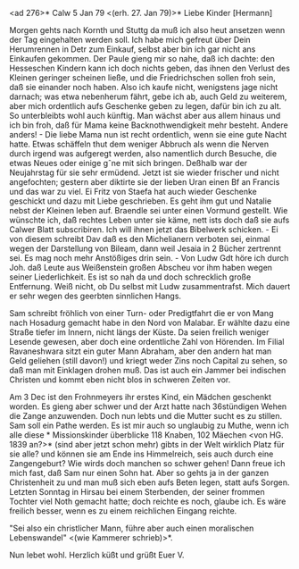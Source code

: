 <ad 276>* Calw 5 Jan 79
 <(erh. 27. Jan 79)>*
Liebe Kinder [Hermann]

Morgen gehts nach Kornth und Stuttg da muß ich also heut ansetzen wenn der Tag eingehalten werden soll. Ich habe mich gefreut über Dein Herumrennen in Detr zum Einkauf, selbst aber bin ich gar nicht ans Einkaufen gekommen. Der Paule gieng mir so nahe, daß ich dachte: den Hesseschen Kindern kann ich doch nichts geben, das ihnen den Verlust des Kleinen geringer scheinen ließe, und die Friedrichschen sollen froh sein, daß sie einander noch haben. Also ich kaufe nicht, wenigstens jage nicht darnach; was etwa nebenherum fährt, gebe ich ab, auch Geld zu weiterem, aber mich ordentlich aufs Geschenke geben zu legen, dafür bin ich zu alt. So unterbleibts wohl auch künftig. Man wächst aber aus allem hinaus und ich bin froh, daß für Mama keine Backnothwendigkeit mehr besteht. Andere anders! - Die liebe Mama nun ist recht ordentlich, wenn sie eine gute Nacht hatte. Etwas schäffeln thut dem weniger Abbruch als wenn die Nerven durch irgend was aufgeregt werden, also namentlich durch Besuche, die etwas Neues oder einige gˆne mit sich bringen. Deßhalb war der Neujahrstag für sie sehr ermüdend. Jetzt ist sie wieder frischer und nicht angefochten; gestern aber diktirte sie der lieben Uran einen Bf an Francis und das war zu viel. Ei Fritz von Staefa hat auch wieder Geschenke geschickt und dazu mit Liebe geschrieben. Es geht ihm gut und Natalie nebst der Kleinen leben auf. Braendle sei unter einen Vormund gestellt. Wie wünschte ich, daß rechtes Leben unter sie käme, nett ists doch daß sie aufs Calwer Blatt subscribiren. Ich will ihnen jetzt das Bibelwerk schicken. - Ei von diesem schreibt Dav daß es den Michelianern verboten sei, einmal wegen der Darstellung von Bileam, dann weil Jesaia in 2 Bücher zertrennt sei. Es mag noch mehr Anstößiges drin sein. - Von Ludw Gdt höre ich durch Joh. daß Leute aus Weißenstein großen Abscheu vor ihm haben wegen seiner Liederlichkeit. Es ist so nah da und doch schrecklich große Entfernung. Weiß nicht, ob Du selbst mit Ludw zusammentrafst. Mich dauert er sehr wegen des geerbten sinnlichen Hangs.

Sam schreibt fröhlich von einer Turn- oder Predigtfahrt die er von Mang nach Hosadurg gemacht habe in den Nord von Malabar. Er wählte dazu eine Straße tiefer im Innern, nicht längs der Küste. Da seien freilich weniger Lesende gewesen, aber doch eine ordentliche Zahl von Hörenden. Im Filial Ravaneshwara sitzt ein guter Mann Abraham, aber den andern hat man Geld geliehen (still davon!) und kriegt weder Zins noch Capital zu sehen, so daß man mit Einklagen drohen muß. Das ist auch ein Jammer bei indischen Christen und kommt eben nicht blos in schweren Zeiten vor.

Am 3 Dec ist den Frohnmeyers ihr erstes Kind, ein Mädchen geschenkt worden. Es gieng aber schwer und der Arzt hatte nach 36stündigen Wehen die Zange anzuwenden. Doch nun lebts und die Mutter sucht es zu stillen. Sam soll ein Pathe werden. Es ist mir auch so unglaubig zu Muthe, wenn ich alle diese <Basler>* Missionskinder überblicke 118 Knaben, 102 Mäechen <von HG. 1839 an?>* (sind aber jetzt schon mehr) gibts in der Welt wirklich Platz für sie alle? und können sie am Ende ins Himmelreich, seis auch durch eine Zangengeburt? Wie wirds doch manchen so schwer gehen! Dann freue ich mich fast, daß Sam nur einen Sohn hat. Aber so gehts ja in der ganzen Christenheit zu und man muß sich eben aufs Beten legen, statt aufs Sorgen. Letzten Sonntag in Hirsau bei einem Sterbenden, der seiner frommen Tochter viel Noth gemacht hatte; doch reichte es noch, glaube ich. Es wäre freilich besser, wenn es zu einem reichlichen Eingang reichte.

"Sei also ein christlicher Mann, führe aber auch einen moralischen Lebenswandel" <(wie Kammerer schrieb)>*.

Nun lebet wohl. Herzlich küßt und grüßt
 Euer V.
